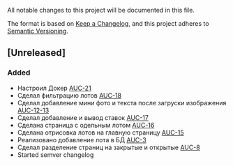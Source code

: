All notable changes to this project will be documented in this file.

The format is based on [Keep a Changelog](https://keepachangelog.com/en/1.0.0/),
and this project adheres to [Semantic Versioning](https://semver.org/spec/v2.0.0.html).

## [Unreleased]

### Added

- Настроил Докер [AUC-21](https://webdot.youtrack.cloud/agiles/171-8/current?issue=AUC-21)
- Сделал фильтрацию лотов [AUC-18](https://webdot.youtrack.cloud/agiles/171-8/current?issue=AUC-18)
- Сделал добавление мини фото и текста после загруски изображения [AUC-12-13](https://webdot.youtrack.cloud/agiles/171-8/current?issue=AUC-12)
- Сделал добавление и вывод ставок [AUC-17](https://webdot.youtrack.cloud/agiles/171-8/current?issue=AUC-17)
- Сделана страница с одельным лотом [AUC-16](https://webdot.youtrack.cloud/agiles/171-8/current?issue=AUC-16)
- Сделана отрисовка лотов на главную страницу [AUC-15](https://webdot.youtrack.cloud/agiles/171-8/current?issue=AUC-15)
- Реализовано добавление лота в БД [AUC-3](https://webdot.youtrack.cloud/agiles/171-8/current?issue=AUC-3)
- Сделал разделение страниц на закрытые и открытые [AUC-8](https://webdot.youtrack.cloud/agiles/171-8/current?issue=AUC-8)
- Started semver changelog
